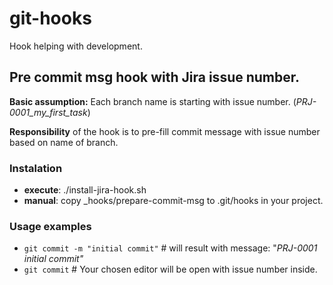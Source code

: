 # git-hooks

Hook helping with development.

## Pre commit msg hook with Jira issue number.
**Basic assumption:** Each branch name is starting with issue number. (_PRJ-0001_my_first_task_)

**Responsibility** of the hook is to pre-fill commit message with issue number based on name of branch.

### Instalation

* **execute**: ./install-jira-hook.sh
* **manual**: copy _hooks/prepare-commit-msg to .git/hooks in your project.

### Usage examples

* `git commit -m "initial commit"`       # will result with message: "_PRJ-0001 initial commit"_
* `git commit`                           # Your chosen editor will be open with issue number inside.

